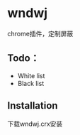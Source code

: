 wndwj
=====

chrome插件，定制屏蔽

Todo：
-----

  - White list
  - Black list


Installation
------------
   下载wndwj.crx安装
